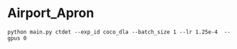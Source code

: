 # Airport_Apron
```shell script
python main.py ctdet --exp_id coco_dla --batch_size 1 --lr 1.25e-4  --gpus 0
```
